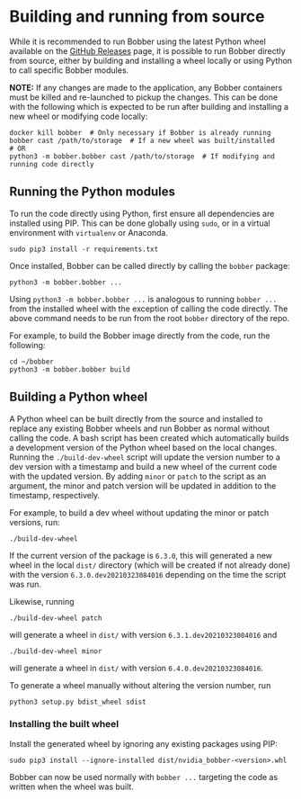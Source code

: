 # Building and running from source
While it is recommended to run Bobber using the latest Python wheel available on
the [GitHub Releases](https://github.com/NVIDIA/Bobber/releases) page, it is
possible to run Bobber directly from source, either by building and installing a
wheel locally or using Python to call specific Bobber modules.

**NOTE:** If any changes are made to the application, any Bobber containers must
be killed and re-launched to pickup the changes. This can be done with the
following which is expected to be run after building and installing a new wheel
or modifying code locally:

```
docker kill bobber  # Only necessary if Bobber is already running
bobber cast /path/to/storage  # If a new wheel was built/installed
# OR
python3 -m bobber.bobber cast /path/to/storage  # If modifying and running code directly
```

## Running the Python modules
To run the code directly using Python, first ensure all dependencies are
installed using PIP. This can be done globally using `sudo`, or in a virtual
environment with `virtualenv` or Anaconda.

```
sudo pip3 install -r requirements.txt
```

Once installed, Bobber can be called directly by calling the `bobber` package:

```
python3 -m bobber.bobber ...
```

Using `python3 -m bobber.bobber ...` is analogous to running `bobber ...` from
the installed wheel with the exception of calling the code directly. The above
command needs to be run from the root `bobber` directory of the repo.

For example, to build the Bobber image directly from the code, run the
following:

```
cd ~/bobber
python3 -m bobber.bobber build
```

## Building a Python wheel
A Python wheel can be built directly from the source and installed to replace
any existing Bobber wheels and run Bobber as normal without calling the code. A
bash script has been created which automatically builds a development version of
the Python wheel based on the local changes. Running the `./build-dev-wheel`
script will update the version number to a dev version with a timestamp and
build a new wheel of the current code with the updated version. By adding
`minor` or `patch` to the script as an argument, the minor and patch version
will be updated in addition to the timestamp, respectively.

For example, to build a dev wheel without updating the minor or patch versions,
run:

```
./build-dev-wheel
```

If the current version of the package is `6.3.0`, this will generated a new
wheel in the local `dist/` directory (which will be created if not already done)
with the version `6.3.0.dev20210323084016` depending on the time the script was
run.

Likewise, running

```
./build-dev-wheel patch
```

will generate a wheel in `dist/` with version `6.3.1.dev20210323084016` and

```
./build-dev-wheel minor
```

will generate a wheel in `dist/` with version `6.4.0.dev20210323084016`.

To generate a wheel manually without altering the version number, run

```
python3 setup.py bdist_wheel sdist
```

### Installing the built wheel
Install the generated wheel by ignoring any existing packages using PIP:

```
sudo pip3 install --ignore-installed dist/nvidia_bobber-<version>.whl
```

Bobber can now be used normally with `bobber ...` targeting the code as written
when the wheel was built.
